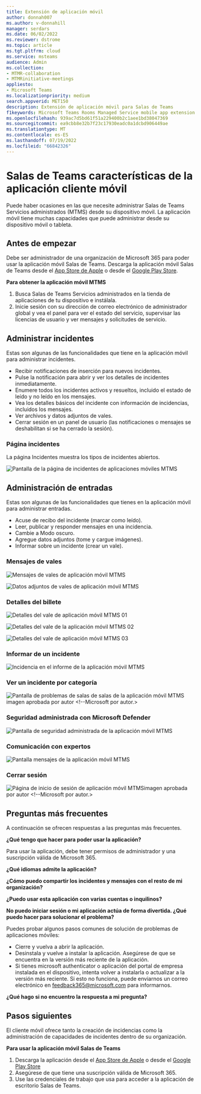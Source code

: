 ```yaml
---
title: Extensión de aplicación móvil
author: donnah007
ms.author: v-donnahill
manager: serdars
ms.date: 06/02/2022
ms.reviewer: dstrome
ms.topic: article
ms.tgt.pltfrm: cloud
ms.service: msteams
audience: Admin
ms.collection:
- MTMR-collaboration
- MTMRinitiative-meetings
appliesto:
- Microsoft Teams
ms.localizationpriority: medium
search.appverid: MET150
description: Extensión de aplicación móvil para Salas de Teams
f1keywords: Microsoft Teams Rooms Managed Service mobile app extension
ms.openlocfilehash: 939ac7d5bd61f51a229400b2c1aee1bd38047369
ms.sourcegitcommit: ea9cbb8e32b7f23c17930eadc0a1dcbd906449ae
ms.translationtype: MT
ms.contentlocale: es-ES
ms.lasthandoff: 07/19/2022
ms.locfileid: "66842326"
---
```

# <a name="teams-rooms-mobile-client-application-features"></a>Salas de Teams características de la aplicación cliente móvil

Puede haber ocasiones en las que necesite administrar Salas de Teams Servicios administrados (MTMS) desde su dispositivo móvil. La aplicación móvil tiene muchas capacidades que puede administrar desde su dispositivo móvil o tableta.
## <a name="before-you-begin"></a>Antes de empezar

Debe ser administrador de una organización de Microsoft 365 para poder usar la aplicación móvil Salas de Teams.
Descarga la aplicación móvil Salas de Teams desde el [App Store de Apple](https://apps.apple.com/app/apple-store/id761397963?pt=80423&ct=docsaboutadminapp&mt=8) o desde el [Google Play Store](https://play.google.com/store/search?q=Microsoft%20Teams%20Rooms&c=apps).

**Para obtener la aplicación móvil MTMS**

1. Busca Salas de Teams Servicios administrados en la tienda de aplicaciones de tu dispositivo e instálala.
2. Inicie sesión con su dirección de correo electrónico de administrador global y vea el panel para ver el estado del servicio, supervisar las licencias de usuario y ver mensajes y solicitudes de servicio.
## <a name="managing-incidents"></a>Administrar incidentes

Estas son algunas de las funcionalidades que tiene en la aplicación móvil para administrar incidentes.

- Recibir notificaciones de inserción para nuevos incidentes.
- Pulse la notificación para abrir y ver los detalles de incidentes inmediatamente.
- Enumere todos los incidentes activos y resueltos, incluido el estado de leído y no leído en los mensajes.
- Vea los detalles básicos del incidente con información de incidencias, incluidos los mensajes.
- Ver archivos y datos adjuntos de vales.
- Cerrar sesión en un panel de usuario (las notificaciones o mensajes se deshabilitan si se ha cerrado la sesión).

### <a name="incidents-page"></a>Página incidentes

La página Incidentes muestra los tipos de incidentes abiertos.

![Pantalla de la página de incidentes de aplicaciones móviles MTMS](../media/mtms-extended-app-001.png)

## <a name="managing-tickets"></a>Administración de entradas
Estas son algunas de las funcionalidades que tienes en la aplicación móvil para administrar entradas.

- Acuse de recibo del incidente (marcar como leído).
- Leer, publicar y responder mensajes en una incidencia.
- Cambie a Modo oscuro.
- Agregue datos adjuntos (tome y cargue imágenes).
- Informar sobre un incidente (crear un vale).

### <a name="ticket-messages"></a>Mensajes de vales

![Mensajes de vales de aplicación móvil MTMS](../media/mtms-extended-app-003.png)

![Datos adjuntos de vales de aplicación móvil MTMS](../media/mtms-extended-app-007.png)


### <a name="ticket-details"></a>Detalles del billete

![Detalles del vale de aplicación móvil MTMS 01 ](../media/mtms-extended-app-002.png)

![Detalles del vale de la aplicación móvil MTMS 02](../media/mtms-extended-app-004.png)

![Detalles del vale de aplicación móvil MTMS 03](../media/mtms-extended-app-009.png)


### <a name="report-an-incident"></a>Informar de un incidente

![Incidencia en el informe de la aplicación móvil MTMS](../media/mtms-extended-app-012.png)
### <a name="view-an-incident-by-category"></a>Ver un incidente por categoría

![Pantalla de problemas de salas de salas de la aplicación móvil MTMS](../media/mtms-extended-app-001.png)imagen aprobada por autor <!--Microsoft por autor.>
### <a name="managed-security-with-microsoft-defender"></a>Seguridad administrada con Microsoft Defender

![Pantalla de seguridad administrada de la aplicación móvil MTMS](../media/mtms-extended-app-009.png)
### <a name="communication-with-experts"></a>Comunicación con expertos
![Pantalla mensajes de la aplicación móvil MTMS](../media/mtms-extended-app-008.png)
### <a name="sign-out"></a>Cerrar sesión

![Página de inicio de sesión de aplicación móvil MTMS](../media/mtms-extended-app-011.png)imagen aprobada por autor <!--Microsoft por autor.>
## <a name="frequently-asked-questions"></a>Preguntas más frecuentes

A continuación se ofrecen respuestas a las preguntas más frecuentes.

**¿Qué tengo que hacer para poder usar la aplicación?**

Para usar la aplicación, debe tener permisos de administrador y una suscripción válida de Microsoft 365.


**¿Qué idiomas admite la aplicación?**


**¿Cómo puedo compartir los incidentes y mensajes con el resto de mi organización?**


**¿Puedo usar esta aplicación con varias cuentas o inquilinos?**


**No puedo iniciar sesión o mi aplicación actúa de forma divertida. ¿Qué puedo hacer para solucionar el problema?**

Puedes probar algunos pasos comunes de solución de problemas de aplicaciones móviles:
- Cierre y vuelva a abrir la aplicación.
- Desinstala y vuelve a instalar la aplicación. Asegúrese de que se encuentra en la versión más reciente de la aplicación.
- Si tienes microsoft authenticator o aplicación del portal de empresa instalada en el dispositivo, intenta volver a instalarla o actualizar a la versión más reciente. Si esto no funciona, puede enviarnos un correo electrónico en feedback365@microsoft.com para informarnos.

**¿Qué hago si no encuentro la respuesta a mi pregunta?**

## <a name="next-steps"></a>Pasos siguientes

El cliente móvil ofrece tanto la creación de incidencias como la administración de capacidades de incidentes dentro de su organización.

**Para usar la aplicación móvil Salas de Teams**

1. Descarga la aplicación desde el [App Store de Apple]() o desde el [Google Play Store]()
1. Asegúrese de que tiene una suscripción válida de Microsoft 365.
1. Use las credenciales de trabajo que usa para acceder a la aplicación de escritorio Salas de Teams.
